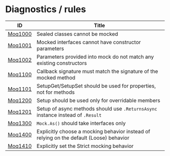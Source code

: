 # Diagnostics / rules

| ID                      | Title                                                                                   |
| ----------------------- | --------------------------------------------------------------------------------------- |
| [Moq1000](./Moq1000.md) | Sealed classes cannot be mocked                                                         |
| [Moq1001](./Moq1001.md) | Mocked interfaces cannot have constructor parameters                                    |
| [Moq1002](./Moq1002.md) | Parameters provided into mock do not match any existing constructors                    |
| [Moq1100](./Moq1100.md) | Callback signature must match the signature of the mocked method                        |
| [Moq1101](./Moq1101.md) | SetupGet/SetupSet should be used for properties, not for methods                        |
| [Moq1200](./Moq1200.md) | Setup should be used only for overridable members                                       |
| [Moq1201](./Moq1201.md) | Setup of async methods should use `.ReturnsAsync` instance instead of `.Result`         |
| [Moq1300](./Moq1300.md) | `Mock.As()` should take interfaces only                                                 |
| [Moq1400](./Moq1400.md) | Explicitly choose a mocking behavior instead of relying on the default (Loose) behavior |
| [Moq1410](./Moq1410.md) | Explicitly set the Strict mocking behavior                                              |
